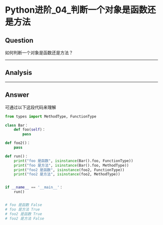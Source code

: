 # Python进阶_04_判断一个对象是函数还是方法


## Question
如何判断一个对象是函数还是方法？

----

## Analysis


----

## Answer
可通过以下这段代码来理解
```python
from types import MethodType, FunctionType

class Bar：
    def foo(self)：
        pass

def foo2()：
    pass

def run()：
    print("foo 是函数", isinstance(Bar().foo, FunctionType))
    print("foo 是方法", isinstance(Bar().foo, MethodType))
    print("foo2 是函数", isinstance(foo2, FunctionType))
    print("foo2 是方法", isinstance(foo2, MethodType))


if __name__ == '__main__'：
    run()


# foo 是函数 False
# foo 是方法 True
# foo2 是函数 True
# foo2 是方法 False
```
